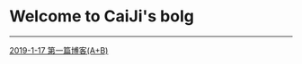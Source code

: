 <style type="text/css">
    body {
    background: url(http://imgsrc.baidu.com/forum/pic/item/6e4e302ac65c10381be07ab4bf119313b17e89cc.jpg) !important;
    background-repeat: no-repeat !important;
    background-position: -10% 100% !important;
    background-attachment: fixed !important;
    background-size: 25% !important;
}
</style>
# Welcome to CaiJi's bolg

------------------------

[2019-1-17 第一篇博客(A+B)](./2019/1/2019-1-17.md)
